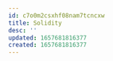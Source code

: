 ```yaml
---
id: c7o0m2csxhf08nam7tcncxw
title: Solidity
desc: ''
updated: 1657681816377
created: 1657681816377
---
```


